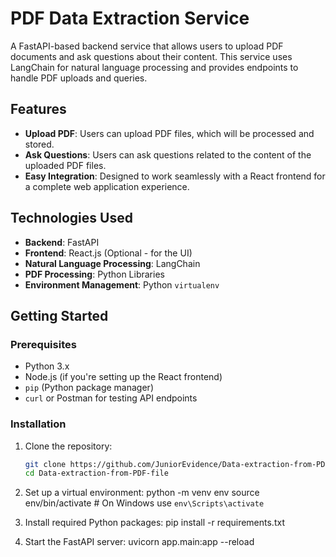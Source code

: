 # PDF Data Extraction Service

A FastAPI-based backend service that allows users to upload PDF documents and ask questions about their content. This service uses LangChain for natural language processing and provides endpoints to handle PDF uploads and queries.

## Features

- **Upload PDF**: Users can upload PDF files, which will be processed and stored.
- **Ask Questions**: Users can ask questions related to the content of the uploaded PDF files.
- **Easy Integration**: Designed to work seamlessly with a React frontend for a complete web application experience.

## Technologies Used

- **Backend**: FastAPI
- **Frontend**: React.js (Optional - for the UI)
- **Natural Language Processing**: LangChain
- **PDF Processing**: Python Libraries
- **Environment Management**: Python `virtualenv`

## Getting Started

### Prerequisites

- Python 3.x
- Node.js (if you're setting up the React frontend)
- `pip` (Python package manager)
- `curl` or Postman for testing API endpoints

### Installation

1. Clone the repository:

   ```bash
   git clone https://github.com/JuniorEvidence/Data-extraction-from-PDF-file.git
   cd Data-extraction-from-PDF-file
2. Set up a virtual environment:
    python -m venv env
    source env/bin/activate  # On Windows use `env\Scripts\activate`
3. Install required Python packages:
     pip install -r requirements.txt
4. Start the FastAPI server:
      uvicorn app.main:app --reload
